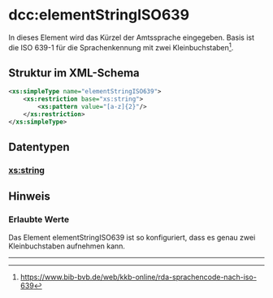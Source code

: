 # dcc:elementStringISO639
In dieses Element wird das Kürzel der Amtssprache eingegeben. Basis ist die ISO 639-1 
für die Sprachenkennung mit zwei Kleinbuchstaben[^1].

## Struktur im XML-Schema
```xml
<xs:simpleType name="elementStringISO639">
	<xs:restriction base="xs:string">
		<xs:pattern value="[a-z]{2}"/>
	</xs:restriction>
</xs:simpleType>
```

## Datentypen

### [xs:string](https://www.w3.org/TR/xmlschema-2/#string)


## Hinweis

### Erlaubte Werte
Das Element elementStringISO639 ist so konfiguriert, dass es genau zwei Kleinbuchstaben 
aufnehmen kann. 

----

[^1]: https://www.bib-bvb.de/web/kkb-online/rda-sprachencode-nach-iso-639